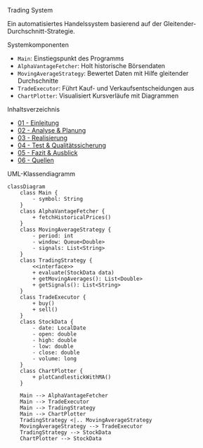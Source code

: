  Trading System

Ein automatisiertes Handelssystem basierend auf der Gleitender-Durchschnitt-Strategie.

 Systemkomponenten

- `Main`: Einstiegspunkt des Programms
- `AlphaVantageFetcher`: Holt historische Börsendaten
- `MovingAverageStrategy`: Bewertet Daten mit Hilfe gleitender Durchschnitte
- `TradeExecutor`: Führt Kauf- und Verkaufsentscheidungen aus
- `ChartPlotter`: Visualisiert Kursverläufe mit Diagrammen

 Inhaltsverzeichnis

- [01 - Einleitung](docs/02_Einleitung.md)
- [02 - Analyse & Planung](docs/03_Analyse_&_Planung.md)
- [03 - Realisierung](docs/04_Realisierung.md)
- [04 - Test & Qualitätssicherung](docs/05_Test_&_Qualitätssicherung.md)
- [05 - Fazit & Ausblick](docs/06_Fazit_&_Ausblick.md)
- [06 - Quellen](docs/07_Quellen.md)

 UML-Klassendiagramm

```mermaid
classDiagram
    class Main {
        - symbol: String
    }
    class AlphaVantageFetcher {
        + fetchHistoricalPrices()
    }
    class MovingAverageStrategy {
        - period: int
        - window: Queue<Double>
        - signals: List<String>
    }
    class TradingStrategy {
        <<interface>>
        + evaluate(StockData data)
        + getMovingAverages(): List<Double>
        + getSignals(): List<String>
    }
    class TradeExecutor {
        + buy()
        + sell()
    }
    class StockData {
        - date: LocalDate
        - open: double
        - high: double
        - low: double
        - close: double
        - volume: long
    }
    class ChartPlotter {
        + plotCandlestickWithMA()
    }

    Main --> AlphaVantageFetcher 
    Main --> TradeExecutor
    Main --> TradingStrategy
    Main --> ChartPlotter
    TradingStrategy <|.. MovingAverageStrategy
    MovingAverageStrategy --> TradeExecutor
    TradingStrategy --> StockData
    ChartPlotter --> StockData

